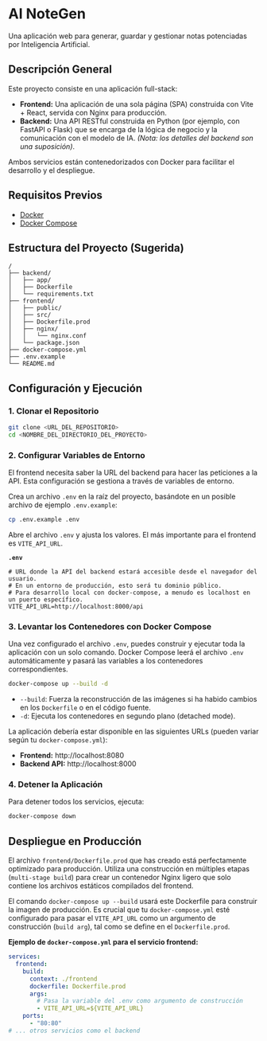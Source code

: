 # AI NoteGen

Una aplicación web para generar, guardar y gestionar notas potenciadas por Inteligencia Artificial.

## Descripción General

Este proyecto consiste en una aplicación full-stack:

*   **Frontend:** Una aplicación de una sola página (SPA) construida con Vite + React, servida con Nginx para producción.
*   **Backend:** Una API RESTful construida en Python (por ejemplo, con FastAPI o Flask) que se encarga de la lógica de negocio y la comunicación con el modelo de IA. *(Nota: los detalles del backend son una suposición)*.

Ambos servicios están contenedorizados con Docker para facilitar el desarrollo y el despliegue.

## Requisitos Previos

*   [Docker](https://www.docker.com/get-started)
*   [Docker Compose](https://docs.docker.com/compose/install/)

## Estructura del Proyecto (Sugerida)

```
/
├── backend/
│   ├── app/
│   ├── Dockerfile
│   └── requirements.txt
├── frontend/
│   ├── public/
│   ├── src/
│   ├── Dockerfile.prod
│   ├── nginx/
│   │   └── nginx.conf
│   └── package.json
├── docker-compose.yml
├── .env.example
└── README.md
```

## Configuración y Ejecución

### 1. Clonar el Repositorio

```bash
git clone <URL_DEL_REPOSITORIO>
cd <NOMBRE_DEL_DIRECTORIO_DEL_PROYECTO>
```

### 2. Configurar Variables de Entorno

El frontend necesita saber la URL del backend para hacer las peticiones a la API. Esta configuración se gestiona a través de variables de entorno.

Crea un archivo `.env` en la raíz del proyecto, basándote en un posible archivo de ejemplo `.env.example`:

```bash
cp .env.example .env
```

Abre el archivo `.env` y ajusta los valores. El más importante para el frontend es `VITE_API_URL`.

**`.env`**
```env
# URL donde la API del backend estará accesible desde el navegador del usuario.
# En un entorno de producción, esto será tu dominio público.
# Para desarrollo local con docker-compose, a menudo es localhost en un puerto específico.
VITE_API_URL=http://localhost:8000/api
```

### 3. Levantar los Contenedores con Docker Compose

Una vez configurado el archivo `.env`, puedes construir y ejecutar toda la aplicación con un solo comando. Docker Compose leerá el archivo `.env` automáticamente y pasará las variables a los contenedores correspondientes.

```bash
docker-compose up --build -d
```

*   `--build`: Fuerza la reconstrucción de las imágenes si ha habido cambios en los `Dockerfile` o en el código fuente.
*   `-d`: Ejecuta los contenedores en segundo plano (detached mode).

La aplicación debería estar disponible en las siguientes URLs (pueden variar según tu `docker-compose.yml`):

*   **Frontend:** http://localhost:8080
*   **Backend API:** http://localhost:8000

### 4. Detener la Aplicación

Para detener todos los servicios, ejecuta:

```bash
docker-compose down
```

## Despliegue en Producción

El archivo `frontend/Dockerfile.prod` que has creado está perfectamente optimizado para producción. Utiliza una construcción en múltiples etapas (`multi-stage build`) para crear un contenedor Nginx ligero que solo contiene los archivos estáticos compilados del frontend.

El comando `docker-compose up --build` usará este Dockerfile para construir la imagen de producción. Es crucial que tu `docker-compose.yml` esté configurado para pasar el `VITE_API_URL` como un argumento de construcción (`build arg`), tal como se define en el `Dockerfile.prod`.

**Ejemplo de `docker-compose.yml` para el servicio frontend:**

```yaml
services:
  frontend:
    build:
      context: ./frontend
      dockerfile: Dockerfile.prod
      args:
        # Pasa la variable del .env como argumento de construcción
        - VITE_API_URL=${VITE_API_URL}
    ports:
      - "80:80"
# ... otros servicios como el backend
```